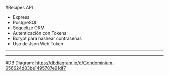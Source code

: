 #Recipes API

- Express
- PostgreSQL
- Sequelize ORM
- Autenticación con Tokens
- Bcrypt para hashear contraseñas
- Uso de Json Web Token

-------
-------


#DB Diagram:
https://dbdiagram.io/d/Condominium-656624d83be1495787e91df7